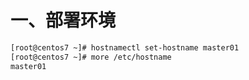 # 一、部署环境
```bash
[root@centos7 ~]# hostnamectl set-hostname master01
[root@centos7 ~]# more /etc/hostname             
master01
```
